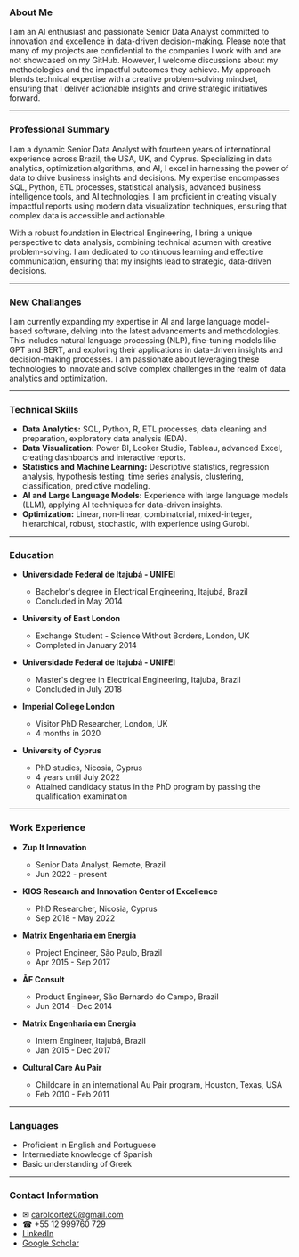 ### About Me

I am an AI enthusiast and passionate Senior Data Analyst committed to innovation and excellence in data-driven decision-making. Please note that many of my projects are confidential to the companies I work with and are not showcased on my GitHub. However, I welcome discussions about my methodologies and the impactful outcomes they achieve. My approach blends technical expertise with a creative problem-solving mindset, ensuring that I deliver actionable insights and drive strategic initiatives forward.

---

### Professional Summary

I am a dynamic Senior Data Analyst with fourteen years of international experience across Brazil, the USA, UK, and Cyprus. Specializing in data analytics, optimization algorithms, and AI, I excel in harnessing the power of data to drive business insights and decisions. My expertise encompasses SQL, Python, ETL processes, statistical analysis, advanced business intelligence tools, and AI technologies. I am proficient in creating visually impactful reports using modern data visualization techniques, ensuring that complex data is accessible and actionable.

With a robust foundation in Electrical Engineering, I bring a unique perspective to data analysis, combining technical acumen with creative problem-solving. I am dedicated to continuous learning and effective communication, ensuring that my insights lead to strategic, data-driven decisions.

---

### New Challanges

I am currently expanding my expertise in AI and large language model-based software, delving into the latest advancements and methodologies. This includes natural language processing (NLP), fine-tuning models like GPT and BERT, and exploring their applications in data-driven insights and decision-making processes. I am passionate about leveraging these technologies to innovate and solve complex challenges in the realm of data analytics and optimization.

---

### Technical Skills

- **Data Analytics:** SQL, Python, R, ETL processes, data cleaning and preparation, exploratory data analysis (EDA).
- **Data Visualization:** Power BI, Looker Studio, Tableau, advanced Excel, creating dashboards and interactive reports.
- **Statistics and Machine Learning:** Descriptive statistics, regression analysis, hypothesis testing, time series analysis, clustering, classification, predictive modeling.
- **AI and Large Language Models:** Experience with large language models (LLM), applying AI techniques for data-driven insights.
- **Optimization:** Linear, non-linear, combinatorial, mixed-integer, hierarchical, robust, stochastic, with experience using Gurobi.

---

### Education

- **Universidade Federal de Itajubá - UNIFEI**
  - Bachelor's degree in Electrical Engineering, Itajubá, Brazil
  - Concluded in May 2014

- **University of East London**
  - Exchange Student - Science Without Borders, London, UK
  - Completed in January 2014

- **Universidade Federal de Itajubá - UNIFEI**
  - Master's degree in Electrical Engineering, Itajubá, Brazil
  - Concluded in July 2018

- **Imperial College London**
  - Visitor PhD Researcher, London, UK
  - 4 months in 2020

- **University of Cyprus**
  - PhD studies, Nicosia, Cyprus
  - 4 years until July 2022
  - Attained candidacy status in the PhD program by passing the qualification examination

---

### Work Experience

- **Zup It Innovation**
  - Senior Data Analyst, Remote, Brazil
  - Jun 2022 - present

- **KIOS Research and Innovation Center of Excellence**
  - PhD Researcher, Nicosia, Cyprus
  - Sep 2018 - May 2022

- **Matrix Engenharia em Energia**
  - Project Engineer, São Paulo, Brazil
  - Apr 2015 - Sep 2017

- **ÅF Consult**
  - Product Engineer, São Bernardo do Campo, Brazil
  - Jun 2014 - Dec 2014

- **Matrix Engenharia em Energia**
  - Intern Engineer, Itajubá, Brazil
  - Jan 2015 - Dec 2017

- **Cultural Care Au Pair**
  - Childcare in an international Au Pair program, Houston, Texas, USA
  - Feb 2010 - Feb 2011

---

### Languages

- Proficient in English and Portuguese
- Intermediate knowledge of Spanish
- Basic understanding of Greek

---


### Contact Information
- ✉ carolcortez0@gmail.com
- ☎ +55 12 999760 729
- [LinkedIn](#)
- [Google Scholar](#)


